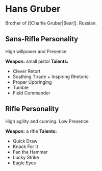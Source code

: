 # Hans Gruber
Brother of [[Charlie Gruber|Bear]]. Russian.

## Sans-Rifle Personality

High willpower and Presence

**Weapon:** small pistol
**Talents:**
- Clever Retort
- Scathing Tirade + Inspiring Rhetoric
- Proper Upbringing
- Tumble
- Field Commander

## Rifle Personality
High agility and cunning. Low Presence

**Weapon:** a rifle
**Talents:** 
- Quick Draw
- Knack For It
- Fan the Hammer
- Lucky Strike
- Eagle Eyes